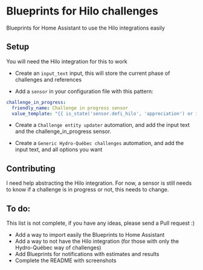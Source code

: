 # Blueprints for Hilo challenges
Blueprints for Home Assistant to use the Hilo integrations easily

## Setup

You will need the Hilo integration for this to work

* Create an `input_text` input, this will store the current phase of challenges and references

* Add a `sensor` in your configuration file with this pattern:
```yaml
challenge_in_progress:
  friendly_name: Challenge in progress sensor
  value_template: "{{ is_state('sensor.defi_hilo', 'appreciation') or is_state('sensor.defi_hilo', 'pre_heat') or is_state('sensor.defi_hilo', 'reduction') }}"
```

* Create a `Challenge entity updater` automation, and add the input text and the challenge_in_progress sensor.

* Create a `Generic Hydro-Québec challenges` automation, and add the input text, and all options you want

## Contributing

I need help abstracting the Hilo integration. For now, a sensor is still needs to know if a challenge is in progress or not, this needs to change.

## To do:

This list is not complete, if you have any ideas, please send a Pull request :)

* Add a way to import easily the Blueprints to Home Assistant
* Add a way to not have the Hilo integration (for those with only the Hydro-Québec way of challenges)
* Add Blueprints for notifications with estimates and results
* Complete the README with screenshots